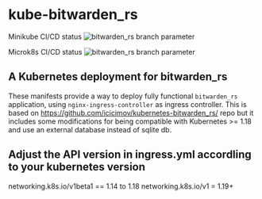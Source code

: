 # kube-bitwarden_rs
Minikube CI/CD status ![bitwarden_rs branch parameter](https://github.com/dark-vex/kube-bitwarden_rs/actions/workflows/minikube-deployment.yml/badge.svg?branch=master)

Microk8s CI/CD status ![bitwarden_rs branch parameter](https://github.com/dark-vex/kube-bitwarden_rs/actions/workflows/microk8s-deployment.yml/badge.svg?branch=master)

## A Kubernetes deployment for bitwarden_rs
These manifests provide a way to deploy fully functional `bitwarden_rs` application, using `nginx-ingress-controller` as ingress controller.
This is based on https://github.com/icicimov/kubernetes-bitwarden_rs/ repo but it includes some modifications for being compatible with Kubernetes >= 1.18 and use an external database instead of sqlite db.

## Adjust the API version in ingress.yml accordling to your kubernetes version
networking.k8s.io/v1beta1 == 1.14 to 1.18
networking.k8s.io/v1 = 1.19+
